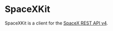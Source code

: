 # SpaceXKit

SpaceXKit is a client for the [SpaceX REST API v4](https://github.com/r-spacex/SpaceX-API).

